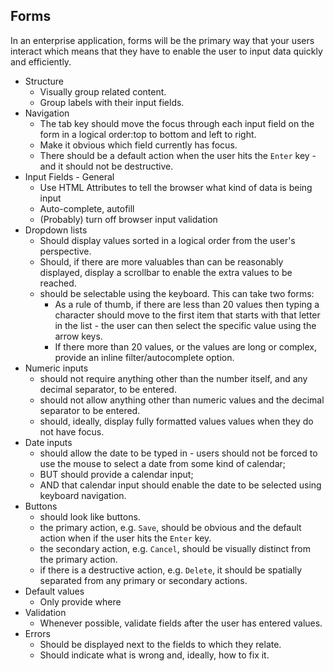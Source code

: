 ## Forms
In an enterprise application, forms will be the primary way that your users interact which means that they have to enable the user to input data quickly and efficiently.

- Structure
  - Visually group related content.
  - Group labels with their input fields.
- Navigation
  - The tab key should move the focus through each input field on the form in a logical order:top to bottom and left to right.
  - Make it obvious which field currently has focus.
  - There should be a default action when the user hits the `Enter` key - and it should not be destructive.
- Input Fields - General
  - Use HTML Attributes to tell the browser what kind of data is being input
  -  Auto-complete, autofill
  - (Probably) turn off browser input validation
- Dropdown lists
  - Should display values sorted in a logical order from the user's perspective.
  - Should, if there are more valuables than can be reasonably displayed, display a scrollbar to enable the extra values to be reached.
  - should be selectable using the keyboard.  This can take two forms:
    - As a rule of thumb, if there are less than 20 values then typing a character should move to the first item that starts with that letter in the list - the user can then select the specific value using the arrow keys.
    - If there more than 20 values, or the values are long or complex, provide an inline filter/autocomplete option.
- Numeric inputs
  - should not require anything other than the number itself, and any decimal separator, to be entered.
  - should not allow anything other than numeric values and the decimal separator to be entered.
  - should, ideally, display fully formatted values values when they do not have focus.
- Date inputs
  - should allow the date to be typed in - users should not be forced to use the mouse to select a date from some kind of calendar;
  - BUT should provide a calendar input;
  - AND that calendar input should enable the date to be selected using keyboard navigation.
- Buttons
  - should look like buttons.
  - the primary action, e.g. `Save`, should be obvious and the default action when if the user hits the `Enter` key.
  - the secondary action, e.g. `Cancel`, should be visually distinct from the primary action.
  - if there is a destructive action, e.g. `Delete`, it should be spatially separated from any primary or secondary actions.
- Default values
  - Only provide where
- Validation
  - Whenever possible, validate fields after the user has entered values.
- Errors
  - Should be displayed next to the fields to which they relate.
  - Should indicate what is wrong and, ideally, how to fix it.
